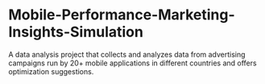 # Mobile-Performance-Marketing-Insights-Simulation
A data analysis project that collects and analyzes data from advertising campaigns run by 20+ mobile applications in different countries and offers optimization suggestions.
